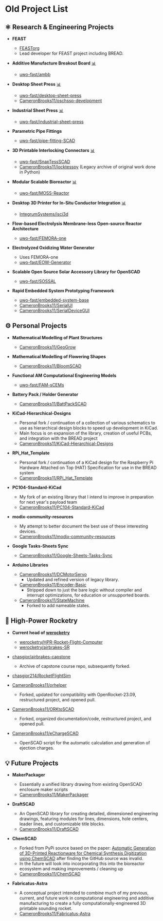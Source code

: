 # Old Project List

## ⚛️ Research & Engineering Projects

- **FEAST**

  - [FEASTorg](https://github.com/FEASTorg)
  - Lead developer for FEAST project including BREAD.

- **Additive Manufacture Breakout Board** [📊](https://github.com/orgs/uwo-fast/projects/7)

  - [uwo-fast/ambb](https://github.com/uwo-fast/ambb)

- **Desktop Sheet Press** [📊](https://github.com/orgs/uwo-fast/projects/2)

  - [uwo-fast/desktop-sheet-press](https://github.com/uwo-fast/desktop-sheet-press)
  - [CameronBrooks11/oschssp-development](https://github.com/CameronBrooks11/oschssp-development)

- **Industrial Sheet Press** [📊](https://github.com/orgs/uwo-fast/projects/3)

  - [uwo-fast/industrial-sheet-press](https://github.com/uwo-fast/industrial-sheet-press)

- **Parametric Pipe Fittings**

  - [uwo-fast/pipe-fitting-SCAD](https://github.com/uwo-fast/pipe-fitting-SCAD)

- **3D Printable Interlocking Connectors** [📊](https://github.com/orgs/uwo-fast/projects/6)

  - [uwo-fast/SnapTessSCAD](https://github.com/uwo-fast/SnapTessSCAD)
  - [CameronBrooks11/locktesspy](https://github.com/CameronBrooks11/locktesspy) (Legacy archive of original work done in Python)

- **Modular Scalable Bioreactor** [📊](https://github.com/orgs/uwo-fast/projects/1)

  - [uwo-fast/MOSS-Reactor](https://github.com/uwo-fast/MOSS-Reactor)

- **Desktop 3D Printer for In-Situ Conductor Integration** [📊](https://github.com/orgs/IntegrumSystems/projects/1)

  - [IntegrumSystems/isci3d](https://github.com/IntegrumSystems/isci3d)

- **Flow-based Electrolysis Membrane-less Open-source Reactor Architecture**

  - [uwo-fast/FEMORA-one](https://github.com/uwo-fast/FEMORA-one)

- **Electrolyzed Oxidizing Water Generator**

  - Uses FEMORA-one
  - [uwo-fast/EOW-Generator](https://github.com/uwo-fast/EOW-Generator)

- **Scalable Open Source Solar Accessory Library for OpenSCAD**

  - [uwo-fast/SOSSAL](https://github.com/uwo-fast/SOSSAL)

- **Rapid Embedded System Prototyping Framework**
  - [uwo-fast/embedded-system-base](https://github.com/uwo-fast/embedded-system-base)
  - [CameronBrooks11/SerialUI](https://github.com/CameronBrooks11/SerialUI)
  - [CameronBrooks11/SerialDeviceGUI](https://github.com/CameronBrooks11/SerialDeviceGUI)

## ⚙️ Personal Projects

- **Mathematical Modelling of Plant Structures**

  - [CameronBrooks11/GeoGrow](https://github.com/CameronBrooks11/GeoGrow)

- **Mathematical Modelling of Flowering Shapes**

  - [CameronBrooks11/BloomSCAD](https://github.com/CameronBrooks11/BloomSCAD)

- **Functional AM Computational Engineering Models**

  - [uwo-fast/FAM-sCEMs](https://github.com/CameronBrooks11/FAM-sCEMs)

- **Battery Pack / Holder Generator**

  - [CameronBrooks11/BattPackSCAD](https://github.com/CameronBrooks11/BattPackSCAD)

- **KiCad-Hierarchical-Designs**

  - Personal fork / continuation of a collection of various schematics to use as hierarchical design blocks to speed up development in KiCad.
  - Main focus is on expansion of the library, creation of useful PCBs, and integration with the BREAD project
  - [CameronBrooks11/KiCad-Hierarchical-Designs](https://github.com/CameronBrooks11/KiCad-Hierarchical-Designs)

- **RPi_Hat_Template**

  - Personal fork / continuation of a KiCad design for the Raspberry Pi Hardware Attached on Top (HAT) Specification for use in the BREAD system
  - [CameronBrooks11/RPi_Hat_Template](https://github.com/CameronBrooks11/RPi_Hat_Template)

- **PC104-Standard-KiCad**

  - My fork of an existing library that I intend to improve in preparation for next year's payload team
  - [CameronBrooks11/PC104-Standard-KiCad](https://github.com/CameronBrooks11/PC104-Standard-KiCad)

- **modix-community-resources**

  - My attempt to better document the best use of these interesting devices.
  - [CameronBrooks11/modix-community-resources](https://github.com/CameronBrooks11/modix-community-resources)

- **Google Tasks-Sheets Sync**

  - [CameronBrooks11/Google-Sheets-Tasks-Sync](https://github.com/CameronBrooks11/Google-Sheets-Tasks-Sync)

- **Arduino Libraries**
  - [CameronBrooks11/DCMotorServo](https://github.com/CameronBrooks11/DCMotorServo)
    - Updated and refined version of legacy library.
  - [CameronBrooks11/Encoder-Basic](https://github.com/CameronBrooks11/Encoder-Basic)
    - Stripped down to just the bare logic without compiler and interrupt optimizations, for education or unsupported boards.
  - [CameronBrooks11/StateMachine](https://github.com/CameronBrooks11/StateMachine)
    - Forked to add nameable states.

## 🚀 High-Power Rocketry

- **Current head of [werocketry](https://github.com/werocketry)**

  - [werocketry/HPR-Rocket-Flight-Computer](https://github.com/werocketry/HPR-Rocket-Flight-Computer)
  - [werocketry/airbrakes-SR](https://github.com/werocketry/airbrakes-SR)

- [chasgior/airbrakes-capstone](https://github.com/chasgior214/airbrakes-capstone)

  - Archive of capstone course repo, subsequently forked.

- [chasgior214/RocketFlightSim](https://github.com/chasgior214/RocketFlightSim)

- [CameronBrooks11/orhelper](https://github.com/CameronBrooks11/orhelper)

  - Forked, updated for compatibility with OpenRocket-23.09, restructured project, and opened pull.

- [CameronBrooks11/ORKtoSCAD](https://github.com/CameronBrooks11/ORKtoSCAD)

  - Forked, organized documentation/code, restructured project, and opened pull.

- [CameronBrooks11/eChargeSCAD](https://github.com/CameronBrooks11/eChargeSCAD)
  - OpenSCAD script for the automatic calculation and generation of ejection charges.

## 💡 Future Projects

- **MakerPackager**

  - Essentially a unified library drawing from existing OpenSCAD enclosure maker scripts
  - [CameronBrooks11/MakerPackager](https://github.com/CameronBrooks11/MakerPackager)

- **DraftSCAD**

  - An OpenSCAD library for creating detailed, dimensioned engineering drawings, featuring modules for lines, dimensions, hole centers, leader lines, and customizable title blocks.
  - [CameronBrooks11/DraftSCAD](https://github.com/CameronBrooks11/DraftSCAD)

- **ChemSCAD**

  - Forked from PyPi source based on the paper: [Automatic Generation of 3D-Printed Reactionware for Chemical Synthesis Digitization using ChemSCAD](https://doi.org/10.1021/acscentsci.0c01354) after finding the GitHub source was invalid.
  - In the future will look into incorporating this into the bioreactor ecosystem and making improvements / cleaning up
  - [CameronBrooks11/ChemSCAD](https://github.com/CameronBrooks11/ChemSCAD)

- **Fabricatus-Astra**
  - A conceptual project intended to combine much of my previous, current, and future work in computational engineering and additive manufacturing to create a fully computationally-engineered 3D printable sounding rocket.
  - [CameronBrooks11/Fabricatus-Astra](https://github.com/CameronBrooks11/Fabricatus-Astra)

